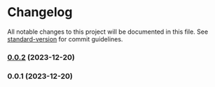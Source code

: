 # Changelog

All notable changes to this project will be documented in this file. See [standard-version](https://github.com/conventional-changelog/standard-version) for commit guidelines.

### [0.0.2](https://github.com/yatendra121/qnx/compare/v0.0.1...v0.0.2) (2023-12-20)

### 0.0.1 (2023-12-20)
